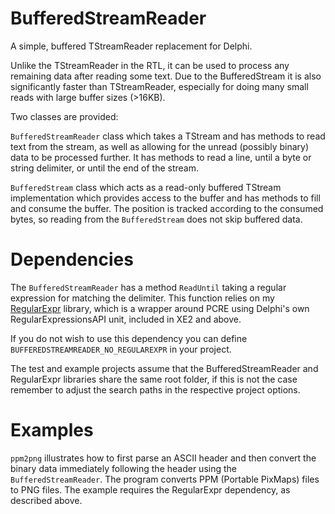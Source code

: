 BufferedStreamReader
====================

A simple, buffered TStreamReader replacement for Delphi. 

Unlike the TStreamReader in the RTL, it can be used to process any remaining 
data after reading some text. Due to the BufferedStream it is also 
significantly faster than TStreamReader, especially for doing many small reads
with large buffer sizes (>16KB).

Two classes are provided:

`BufferedStreamReader` class which takes a TStream and has methods to read 
text from the stream, as well as allowing for the unread (possibly binary) data 
to be processed further. It has methods to read a line, until a byte or 
string delimiter, or until the end of the stream.

`BufferedStream` class which acts as a read-only buffered TStream 
implementation which provides access to the buffer and has methods to
fill and consume the buffer. The position is tracked according to the consumed
bytes, so reading from the `BufferedStream` does not skip buffered data.


Dependencies
============

The `BufferedStreamReader` has a method `ReadUntil` taking a regular expression
for matching the delimiter. This function relies on my [RegularExpr][1] library,
which is a wrapper around PCRE using Delphi's own RegularExpressionsAPI unit,
included in XE2 and above.

If you do not wish to use this dependency you can define 
`BUFFEREDSTREAMREADER_NO_REGULAREXPR` in your project.

The test and example projects assume that the BufferedStreamReader and 
RegularExpr libraries share the same root folder, if this is not the case
remember to adjust the search paths in the respective project options.


Examples
========

`ppm2png` illustrates how to first parse an ASCII header and then convert the
binary data immediately following the header using the `BufferedStreamReader`.
The program converts PPM (Portable PixMaps) files to PNG files. The example
requires the RegularExpr dependency, as described above.


[1]: https://github.com/lordcrc/RegularExpr